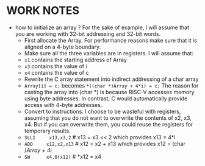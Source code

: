 # WORK NOTES
* how to initialize an array ?
   For the sake of example, I will assume that you are working with 32-bit addressing and 32-bit words.
     - First allocate the Array. For performance reasons make sure that it is aligned on a 4-byte boundary.
     - Make sure all the three variables are in registers.
    I will assume that:
    * `x1` contains the starting address of Array
    * `x3` contains the value of i
    * `x4` contains the value of c
     - Rewrite the C array statement into indirect addressing of a char array
    * `Array[i] = c;`      becomes        ` *((char *)Array + 4*i) = c; `
    The reason for casting the array into (char *) is because RISC-V accesses memory using byte addresses.
    In contrast, C would automatically provide access with 4-byte addresses.
    - Convert to instructions. I choose to be wasteful with registers, assuming that you do not want to overwrite the contents of x2, x3, x4.
    But if you can overwrite them, you could reuse the registers for temporary results.
    * `SLLI		x13,x3,2`		# x13 = x3 << 2 which provides x13 = 4*i
    * `ADD	   x12,x2,x13`   	# x12 = x2 + x13 which provides x12 = (char *)Array + 4*i
    * `SW	   x4,0(x12)`		    # *x12 = x4 

